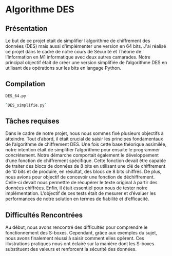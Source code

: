 # Algorithme DES

## Présentation

Le but de ce projet était de simplifier l’algorithme de chiffrement des données (DES) mais aussi d'implémenter une version en 64 bits. 
J'ai réalisé ce projet dans le cadre de notre cours de
Sécurité et Théorie de l’Information en M1 informatique avec deux autres camarades. Notre principal objectif était de créer
une version simplifiée de l’algorithme DES en utilisant des opérations sur les bits
en langage Python.

## Compilation 

```bash
DES_64.py
```
```bash
`DES_simplifie.py`
```

## Tâches requises

Dans le cadre de notre projet, nous nous sommes fixé plusieurs objectifs à
atteindre. Tout d’abord, il était crucial de saisir les principes fondamentaux de
l’algorithme de chiffrement DES. Une fois cette base théorique assimilée, notre intention était de simplifier l’algorithme pour ensuite le programmer concrètement.
Notre démarche comportait également le développement d’une fonction de chiffrement spécifique. Cette fonction devait être capable de traiter des blocs de données
de 8 bits en utilisant une clé de chiffrement de 10 bits et de produire, en résultat,
des blocs de 8 bits chiffrés.
De plus, nous avions pour objectif de concevoir une fonction de déchiffrement.
Celle-ci devait nous permettre de récupérer le texte original à partir des données
chiffrées.
Enfin, il était essentiel pour nous de tester notre implémentation. L’objectif de ces
tests était de mesurer et d’évaluer les performances de notre solution en termes de
fiabilité et d’efficacité.

## Difficultés Rencontrées

Au début, nous avons rencontré des difficultés pour comprendre le fonctionnement des S-boxes. Cependant, grâce aux exemples du sujet, nous avons finalement
réussi à saisir comment elles opèrent. Ces illustrations pratiques nous ont éclairé
sur la manière dont les S-boxes substituent des valeurs et renforcent la sécurité
des données.

